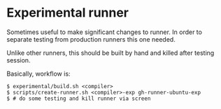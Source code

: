 # Experimental runner

Sometimes useful to make significant changes to runner. In order to separate testing from production runners this one needed.

Unlike other runners, this should be built by hand and killed after testing session.

Basically, workflow is:
```console
$ experimental/build.sh <compiler>
$ scripts/create-runner.sh <compiler>-exp gh-runner-ubuntu-exp
$ # do some testing and kill runner via screen
```
